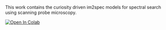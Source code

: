 
This work contains the curiosity driven im2spec models for spectral search using scanning probe microscopy.

[![Open In Colab](https://colab.research.google.com/assets/colab-badge.svg)](https://colab.research.google.com/github/gnganesh99/curiosity_driven_im2spec/blob/main/im2spec_encoded_error_model.ipynb)
